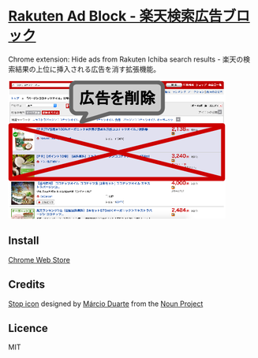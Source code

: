 # [Rakuten Ad Block - 楽天検索広告ブロック][Chrome Web Store]

Chrome extension: Hide ads from Rakuten Ichiba search results - 楽天の検索結果の上位に挿入される広告を消す拡張機能。

![](rakuten-ad-block-440x280.png)

## Install

[Chrome Web Store][Chrome Web Store]

## Credits

[Stop icon](https://github.com/tatsuyaoiw/rakuten-ad-block/blob/master/icon.png) designed by [Márcio Duarte](http://www.thenounproject.com/marc_io) from the [Noun Project](http://www.thenounproject.com)

## Licence

MIT

[Chrome Web Store]: https://chrome.google.com/webstore/detail/%E6%A5%BD%E5%A4%A9%E6%A4%9C%E7%B4%A2%E5%BA%83%E5%91%8A%E3%83%96%E3%83%AD%E3%83%83%E3%82%AF/nkcfpjejidfnmclbdfiplgdpkobdhicn
